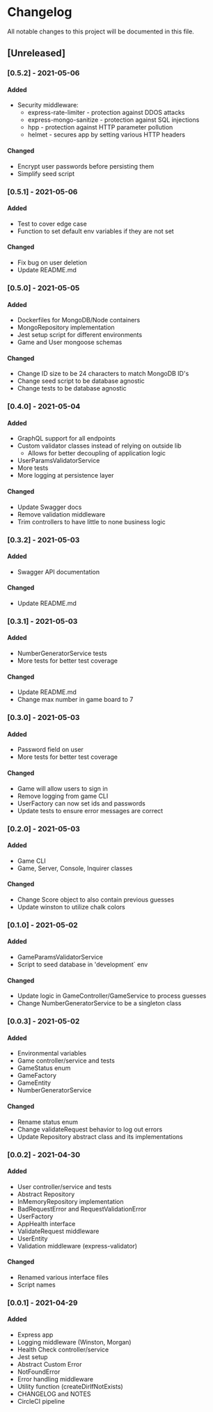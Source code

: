 # Changelog

All notable changes to this project will be documented in this file.

## [Unreleased]

### [0.5.2] - 2021-05-06

#### Added

- Security middleware:
  - express-rate-limiter - protection against DDOS attacks
  - express-mongo-sanitize - protection against SQL injections
  - hpp - protection against HTTP parameter pollution
  - helmet - secures app by setting various HTTP headers

#### Changed

- Encrypt user passwords before persisting them
- Simplify seed script

### [0.5.1] - 2021-05-06

#### Added

- Test to cover edge case
- Function to set default env variables if they are not set

#### Changed

- Fix bug on user deletion
- Update README.md

### [0.5.0] - 2021-05-05

#### Added

- Dockerfiles for MongoDB/Node containers
- MongoRepository implementation
- Jest setup script for different environments
- Game and User mongoose schemas

#### Changed

- Change ID size to be 24 characters to match MongoDB ID's
- Change seed script to be database agnostic
- Change tests to be database agnostic

### [0.4.0] - 2021-05-04

#### Added

- GraphQL support for all endpoints
- Custom validator classes instead of relying on outside lib
  - Allows for better decoupling of application logic
- UserParamsValidatorService
- More tests
- More logging at persistence layer

#### Changed

- Update Swagger docs
- Remove validation middleware
- Trim controllers to have little to none business logic

### [0.3.2] - 2021-05-03

#### Added

- Swagger API documentation

#### Changed

- Update README.md

### [0.3.1] - 2021-05-03

#### Added

- NumberGeneratorService tests
- More tests for better test coverage

#### Changed

- Update README.md
- Change max number in game board to 7

### [0.3.0] - 2021-05-03

#### Added

- Password field on user
- More tests for better test coverage

#### Changed

- Game will allow users to sign in
- Remove logging from game CLI
- UserFactory can now set ids and passwords
- Update tests to ensure error messages are correct

### [0.2.0] - 2021-05-03

#### Added

- Game CLI
- Game, Server, Console, Inquirer classes

#### Changed

- Change Score object to also contain previous guesses
- Update winston to utilize chalk colors

### [0.1.0] - 2021-05-02

#### Added

- GameParamsValidatorService
- Script to seed database in 'development` env

#### Changed

- Update logic in GameController/GameService to process guesses
- Change NumberGeneratorService to be a singleton class

### [0.0.3] - 2021-05-02

#### Added

- Environmental variables
- Game controller/service and tests
- GameStatus enum
- GameFactory
- GameEntity
- NumberGeneratorService

#### Changed

- Rename status enum
- Change validateRequest behavior to log out errors
- Update Repository abstract class and its implementations

### [0.0.2] - 2021-04-30

#### Added

- User controller/service and tests
- Abstract Repository
- InMemoryRepository implementation
- BadRequestError and RequestValidationError
- UserFactory
- AppHealth interface
- ValidateRequest middleware
- UserEntity
- Validation middleware (express-validator)

#### Changed

- Renamed various interface files
- Script names

### [0.0.1] - 2021-04-29

#### Added

- Express app
- Logging middleware (Winston, Morgan)
- Health Check controller/service
- Jest setup
- Abstract Custom Error
- NotFoundError
- Error handling middleware
- Utility function (createDirIfNotExists)
- CHANGELOG and NOTES
- CircleCI pipeline
